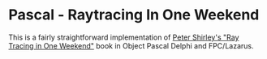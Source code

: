 # Pascal - Raytracing In One Weekend

This is a fairly straightforward implementation of [Peter Shirley's "Ray Tracing in One Weekend"](https://raytracing.github.io/books/RayTracingInOneWeekend.html) book in Object Pascal Delphi and FPC/Lazarus.
